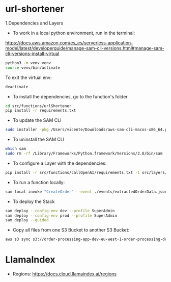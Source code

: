 # url-shortener

1.Dependencies and Layers


- To work in a local python environment, run in the terminal:

https://docs.aws.amazon.com/es_es/serverless-application-model/latest/developerguide/manage-sam-cli-versions.html#manage-sam-cli-versions-install-virtual

```bash
python3 -m venv venv
source venv/bin/activate
```
To exit the virtual env:
```bash
deactivate
```

- To install the dependencies, go to the function's folder

```bash
cd src/functions/urlShortener
pip install -r requirements.txt
```

- To update the SAM CLI

```bash
sudo installer -pkg /Users/vicente/Downloads/aws-sam-cli-macos-x86_64.pkg -target /
```

- To uninstall the SAM CLI
```bash
which sam
sudo rm -rf /Library/Frameworks/Python.framework/Versions/3.8/bin/sam
```

- To configure a Layer with the dependencies:

```bash
pip install -r src/functions/callOpenAI/requirements.txt -t src/layers/callOpenAI/python
```

- To run a function locally:

```bash
sam local invoke "CreateOrder" --event ./events/extractedOrderData.json --env-vars env.json --profile SuperAdmin
```

- To deploy the Stack

```bash
sam deploy --config-env dev --profile SuperAdmin
sam deploy --config-env prod --profile SuperAdmin
sam deploy --guided
```

- Copy all files from one S3 Bucket to another S3 Bucket:

```bash
aws s3 sync s3://order-processing-app-dev-eu-west-1-order-processing-dev-copy s3://order-processing-app-dev-eu-west-1-order-processing-dev --storage-class STANDARD --profile SuperAdmin
```

# LlamaIndex

- Regions: https://docs.cloud.llamaindex.ai/regions
